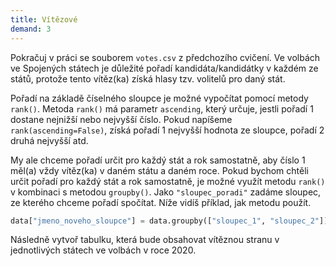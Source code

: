 ```yaml
---
title: Vítězové
demand: 3
---
```


Pokračuj v práci se souborem `votes.csv` z předchozího cvičení. Ve volbách ve Spojených státech je důležité pořadí kandidáta/kandidátky v každém ze států, protože tento vítěz(ka) získá hlasy tzv. volitelů pro daný stát. 

Pořadí na základě číselného sloupce je možné vypočítat pomocí metody `rank()`. Metoda `rank()` má parametr `ascending`, který určuje, jestli pořadí 1 dostane nejnižší nebo nejvyšší číslo. Pokud napíšeme `rank(ascending=False)`, získá pořadí 1 nejvyšší hodnota ze sloupce, pořadí 2 druhá nejvyšší atd.

My ale chceme pořadí určit pro každý stát a rok samostatně, aby číslo 1 měl(a) vždy vítěz(ka) v daném státu a daném roce. Pokud bychom chtěli určit pořadí pro každý stát a rok samostatně, je možné využít metodu `rank()` v kombinaci s metodou `groupby()`. Jako `"sloupec_poradi"` zadáme sloupec, ze kterého chceme pořadí spočítat. Níže vidíš příklad, jak metodu použít.

```py
data["jmeno_noveho_sloupce"] = data.groupby(["sloupec_1", "sloupec_2"])["sloupec_poradi"].rank()
```

Následně vytvoř tabulku, která bude obsahovat vítěznou stranu v jednotlivých státech ve volbách v roce 2020.
